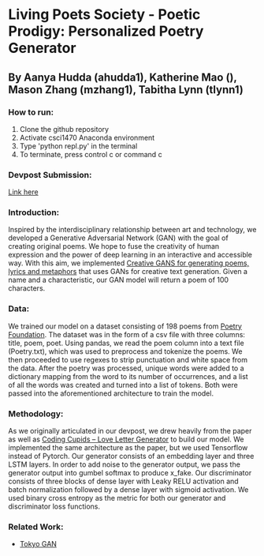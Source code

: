 # Living Poets Society - Poetic Prodigy: Personalized Poetry Generator
## By Aanya Hudda (ahudda1), Katherine Mao (), Mason Zhang (mzhang1), Tabitha Lynn (tlynn1)

### How to run:
1. Clone the github repository
2. Activate csci1470 Anaconda environment
3. Type 'python repl.py' in the terminal
4. To terminate, press control c or command c

### Devpost Submission:
[Link here](https://devpost.com/software/poetic-prodigy-personalized-poetry-generator)

### Introduction: 
Inspired by the interdisciplinary relationship between art and technology, we developed a Generative Adversarial Network (GAN) with the goal of creating original poems. We hope to fuse the creativity of human expression and the power of deep learning in an interactive and accessible way. With this aim, we implemented [Creative GANS for generating poems, lyrics and metaphors](https://arxiv.org/abs/1909.09534) that uses GANs for creative text generation. Given a name and a characteristic, our GAN model will return a poem of 100 characters. 

### Data: 
We trained our model on a dataset consisting of 198 poems from [Poetry Foundation](https://www.kaggle.com/datasets/tgdivy/poetry-foundation-poems). The dataset was in the form of a csv file with three columns: title, poem, poet. Using pandas, we read the poem column into a text file (Poetry.txt), which was used to preprocess and tokenize the poems. We then proceeded to use regexes to strip punctuation and white space from the data. After the poetry was processed, unique words were added to a dictionary mapping from the word to its number of occurrences, and a list of all the words was created and turned into a list of tokens. Both were passed into the aforementioned architecture to train the model. 

### Methodology:
As we originally articulated in our devpost, we drew heavily from the paper as well as [Coding Cupids – Love Letter Generator](https://devpost.com/software/coding-cupids-love-letter-generator) to build our model. We implemented the same architecture as the paper, but we used Tensorflow instead of Pytorch. Our generator consists of an embedding layer and three LSTM layers. In order to add noise to the generator output, we pass the generator output into gumbel softmax to produce x_fake. Our discriminator consists of three blocks of dense layer with Leaky RELU activation and batch normalization followed by a dense layer with sigmoid activation. We used binary cross entropy as the metric for both our generator and discriminator loss functions.

### Related Work:
- [Tokyo GAN](https://github.com/Machine-Learning-Tokyo/Poetry-GAN/blob/master/README.md)
